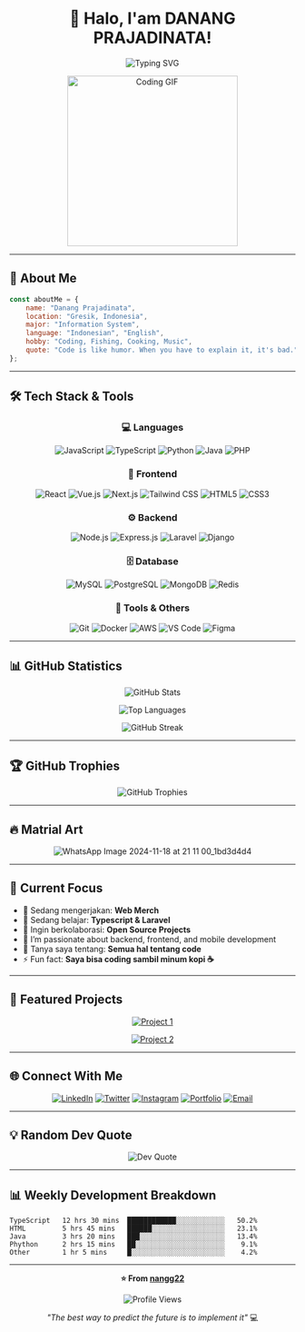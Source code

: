 <!-- GitHub Profile README Template -->

<div align="center">
  
# 👋 Halo, I'am DANANG PRAJADINATA!

<img src="https://readme-typing-svg.herokuapp.com?font=Fira+Code&pause=1000&color=36BCF7&center=true&vCenter=true&width=435&lines=Full+Stack+Developer;UI%2FUX+Enthusiast;Material+Art's;Always+Learning+New+Things;Love+to+Code+%26+Create!" alt="Typing SVG" />

</div>

<p align="center">
  <img src="https://media.giphy.com/media/L1R1tvI9svkIWwpVYr/giphy.gif" width="300" alt="Coding GIF" />
</p>

---
## 🚀 About Me

```javascript
const aboutMe = {
    name: "Danang Prajadinata",
    location: "Gresik, Indonesia",
    major: "Information System",
    language: "Indonesian", "English",
    hobby: "Coding, Fishing, Cooking, Music",
    quote: "Code is like humor. When you have to explain it, it's bad."
};
```

---

## 🛠️ Tech Stack & Tools

<div align="center">

### 💻 Languages
![JavaScript](https://img.shields.io/badge/-JavaScript-F7DF1E?style=for-the-badge&logo=javascript&logoColor=black)
![TypeScript](https://img.shields.io/badge/-TypeScript-3178C6?style=for-the-badge&logo=typescript&logoColor=white)
![Python](https://img.shields.io/badge/-Python-3776AB?style=for-the-badge&logo=python&logoColor=white)
![Java](https://img.shields.io/badge/-Java-007396?style=for-the-badge&logo=java&logoColor=white)
![PHP](https://img.shields.io/badge/-PHP-777BB4?style=for-the-badge&logo=php&logoColor=white)

### 🎨 Frontend
![React](https://img.shields.io/badge/-React-61DAFB?style=for-the-badge&logo=react&logoColor=black)
![Vue.js](https://img.shields.io/badge/-Vue.js-4FC08D?style=for-the-badge&logo=vue.js&logoColor=white)
![Next.js](https://img.shields.io/badge/-Next.js-000000?style=for-the-badge&logo=next.js&logoColor=white)
![Tailwind CSS](https://img.shields.io/badge/-Tailwind_CSS-38B2AC?style=for-the-badge&logo=tailwind-css&logoColor=white)
![HTML5](https://img.shields.io/badge/-HTML5-E34F26?style=for-the-badge&logo=html5&logoColor=white)
![CSS3](https://img.shields.io/badge/-CSS3-1572B6?style=for-the-badge&logo=css3&logoColor=white)

### ⚙️ Backend
![Node.js](https://img.shields.io/badge/-Node.js-339933?style=for-the-badge&logo=node.js&logoColor=white)
![Express.js](https://img.shields.io/badge/-Express.js-000000?style=for-the-badge&logo=express&logoColor=white)
![Laravel](https://img.shields.io/badge/-Laravel-FF2D20?style=for-the-badge&logo=laravel&logoColor=white)
![Django](https://img.shields.io/badge/-Django-092E20?style=for-the-badge&logo=django&logoColor=white)

### 🗄️ Database
![MySQL](https://img.shields.io/badge/-MySQL-4479A1?style=for-the-badge&logo=mysql&logoColor=white)
![PostgreSQL](https://img.shields.io/badge/-PostgreSQL-336791?style=for-the-badge&logo=postgresql&logoColor=white)
![MongoDB](https://img.shields.io/badge/-MongoDB-47A248?style=for-the-badge&logo=mongodb&logoColor=white)
![Redis](https://img.shields.io/badge/-Redis-DC382D?style=for-the-badge&logo=redis&logoColor=white)

### 🔧 Tools & Others
![Git](https://img.shields.io/badge/-Git-F05032?style=for-the-badge&logo=git&logoColor=white)
![Docker](https://img.shields.io/badge/-Docker-2496ED?style=for-the-badge&logo=docker&logoColor=white)
![AWS](https://img.shields.io/badge/-AWS-232F3E?style=for-the-badge&logo=amazon-aws&logoColor=white)
![VS Code](https://img.shields.io/badge/-VS_Code-007ACC?style=for-the-badge&logo=visual-studio-code&logoColor=white)
![Figma](https://img.shields.io/badge/-Figma-F24E1E?style=for-the-badge&logo=figma&logoColor=white)

</div>

---

## 📊 GitHub Statistics

<div align="center">
  
![GitHub Stats](https://github-readme-stats.vercel.app/api?username=nangg22&show_icons=true&theme=radical&hide_border=true&count_private=true)

![Top Languages](https://github-readme-stats.vercel.app/api/top-langs/?username=nangg22&layout=compact&theme=radical&hide_border=true)

![GitHub Streak](https://github-readme-streak-stats.herokuapp.com/?user=nangg22&theme=radical&hide_border=true)

</div>

---

## 🏆 GitHub Trophies

<div align="center">
  
![GitHub Trophies](https://github-profile-trophy.vercel.app/?username=nangg22&theme=radical&no-frame=true&no-bg=false&margin-w=4)

</div>

---

## 🔥 Matrial Art

<div align="center">
  
![WhatsApp Image 2024-11-18 at 21 11 00_1bd3d4d4](https://github.com/user-attachments/assets/1cfcd780-b1f5-45e8-9e3d-78459b2d528a)

</div>

---

## 🎯 Current Focus

- 🔭 Sedang mengerjakan: **Web Merch**
- 🌱 Sedang belajar: **Typescript & Laravel**
- 👯 Ingin berkolaborasi: **Open Source Projects**
- 🧠 I’m passionate about backend, frontend, and mobile development
- 💬 Tanya saya tentang: **Semua hal tentang code**
- ⚡ Fun fact: **Saya bisa coding sambil minum kopi ☕**

---

## 🎨 Featured Projects

<div align="center">

[![Project 1](https://github-readme-stats.vercel.app/api/pin/?username=nangg22&repo=README.md1&theme=radical&hide_border=true)](https://github.com/nangg22/README.md1)

[![Project 2](https://github-readme-stats.vercel.app/api/pin/?username=nangg22&repo=README.md2&theme=radical&hide_border=true)](https://github.com/nangg22/README.md2)

</div>

---

## 🌐 Connect With Me

<div align="center">

[![LinkedIn](https://img.shields.io/badge/-LinkedIn-0077B5?style=for-the-badge&logo=linkedin&logoColor=white)](https://www.linkedin.com/in/danang-prajadinata-89ab84354/)
[![Twitter](https://img.shields.io/badge/-Twitter-1DA1F2?style=for-the-badge&logo=twitter&logoColor=white)](https://x.com/Nanggxd7)
[![Instagram](https://img.shields.io/badge/-Instagram-E4405F?style=for-the-badge&logo=instagram&logoColor=white)](https://www.instagram.com/nangg.arpk21/?hl=en)
[![Portfolio](https://img.shields.io/badge/-Portfolio-000000?style=for-the-badge&logo=react&logoColor=white)](https://nanggporto.netlify.app/)
[![Email](https://img.shields.io/badge/-Email-D14836?style=for-the-badge&logo=gmail&logoColor=white)](mailto:dpraja620@gmail.com)

</div>

---

## 💡 Random Dev Quote

<div align="center">

![Dev Quote](https://quotes-github-readme.vercel.app/api?type=horizontal&theme=radical)

</div>

---

## 📊 Weekly Development Breakdown

```text
TypeScript   12 hrs 30 mins  ████████████░░░░░░░░░░░░   50.2%
HTML         5 hrs 45 mins   ██████░░░░░░░░░░░░░░░░░░   23.1%
Java         3 hrs 20 mins   ███░░░░░░░░░░░░░░░░░░░░░   13.4% 
Phython      2 hrs 15 mins   ██░░░░░░░░░░░░░░░░░░░░░░    9.1%
Other        1 hr 5 mins     █░░░░░░░░░░░░░░░░░░░░░░░    4.2%
```

---

<div align="center">

**⭐ From [nangg22](https://github.com/nangg22)**

![Profile Views](https://komarev.com/ghpvc/?username=nangg22&color=brightgreen&style=flat-square&label=Profile+Views)

*"The best way to predict the future is to implement it"* 💻

</div>

